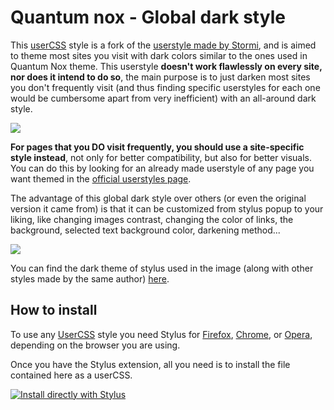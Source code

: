 <h1>Quantum nox - Global dark style</h1>
<p>This <a href="https://github.com/openstyles/stylus/wiki/UserCSS">userCSS</a> style is a fork of the <a href="https://userstyles.org/styles/31267/global-dark-style-changes-everything-to-dark">userstyle made by Stormi</a>, and is aimed to theme most sites you visit with dark colors similar to the ones used in Quantum Nox theme. This userstyle <b>doesn't work flawlessly on every site, nor does it intend to do so</b>, the main purpose is to just darken most sites you don't frequently visit (and thus finding specific userstyles for each one would be cumbersome apart from very inefficient) with an all-around dark style.</p>

<img src="https://i.imgur.com/S34ylDn.png">

<p><b>For pages that you DO visit frequently, you should use a site-specific style instead</b>, not only for better compatibility, but also for better visuals. You can do this by looking for an already made userstyle of any page you want themed in the <a href="https://userstyles.org/">official userstyles page</a>.</p>

<p>The advantage of this global dark style over others (or even the original version it came from) is that it can be customized from stylus popup to your liking, like changing images contrast, changing the color of links, the background, selected text background color, darkening method...</p>

<img src="https://i.imgur.com/NOuJvbA.png">

<p>You can find the dark theme of stylus used in the image (along with other styles made by the same author) <a href="https://gitlab.com/RaitaroH/Stylus-DeepDark">here</a>.</p>

<h2>How to install</h2>
<p>To use any <a href="https://github.com/openstyles/stylus/wiki/UserCSS">UserCSS</a> style you need Stylus for <a href="https://addons.mozilla.org/en-US/firefox/addon/styl-us/">Firefox</a>, <a href="https://chrome.google.com/webstore/detail/stylus/clngdbkpkpeebahjckkjfobafhncgmne">Chrome</a>, or <a href="https://addons.opera.com/en-gb/extensions/details/stylus/">Opera</a>, depending on the browser you are using.</p>

<p>Once you have the Stylus extension, all you need is to install the file contained here as a userCSS.</p>

[![Install directly with Stylus](https://img.shields.io/badge/Install%20directly%20with-Stylus-00adad.svg)](https://github.com/Izheil/Quantum-Nox-Firefox-Dark-Full-Theme/blob/master/Global%20dark%20userstyle/Quantum%20Nox%20-%20Global%20dark%20style.user.css)


